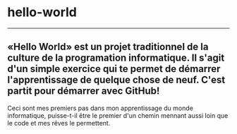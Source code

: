 # hello-world
---
«Hello World» est un projet traditionnel de la culture de la programation informatique. Il s'agit d'un simple exercice qui te permet de démarrer l'apprentissage de quelque chose de neuf. C'est partit pour démarrer avec GitHub!
---
Ceci sont mes premiers pas dans mon apprentissage du monde informatique, puisse-t-il être le premier d'un chemin mennant aussi loin que le code et mes rêves le permettent.

